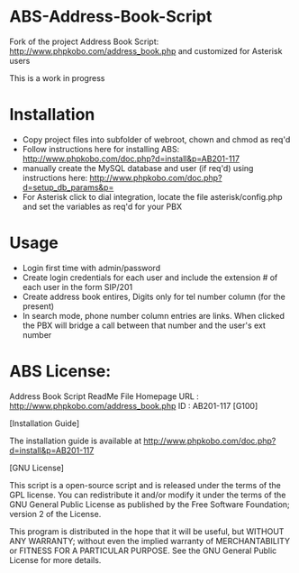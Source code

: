 ABS-Address-Book-Script
=======================

Fork of the project Address Book Script:
http://www.phpkobo.com/address_book.php
and customized for Asterisk users

This is a work in progress

Installation
============

* Copy project files into subfolder of webroot, chown and chmod as req'd
* Follow instructions here for installing ABS: http://www.phpkobo.com/doc.php?d=install&p=AB201-117
* manually create the MySQL database and user (if req'd) using instructions here: http://www.phpkobo.com/doc.php?d=setup_db_params&p=
* For Asterisk click to dial integration, locate the file asterisk/config.php and set the variables as req'd for your PBX

Usage
=====

* Login first time with admin/password
* Create login credentials for each user and include the extension # of each user in the form SIP/201
* Create address book entires, Digits only for tel number column (for the present)
* In search mode, phone number column entries are links.  When clicked the PBX will bridge a call between that number and the user's ext number
 


ABS License:
============
 Address Book Script ReadMe File
 Homepage URL : http://www.phpkobo.com/address_book.php
 ID : AB201-117 [G100]


[Installation Guide]

The installation guide is available at
http://www.phpkobo.com/doc.php?d=install&p=AB201-117

[GNU License]

This script is a open-source script and is released under
the terms of the GPL license. You can redistribute it
and/or modify it under the terms of the GNU General Public License
as published by the Free Software Foundation; version 2 of the License.

This program is distributed in the hope that it will be useful,
but WITHOUT ANY WARRANTY; without even the implied warranty of
MERCHANTABILITY or FITNESS FOR A PARTICULAR PURPOSE.  See the
GNU General Public License for more details.


